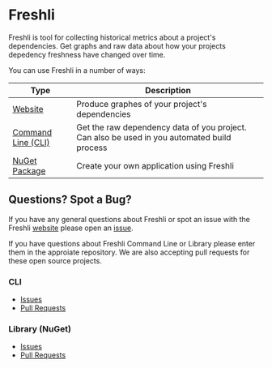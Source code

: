 # Freshli

Freshli is tool for collecting historical metrics about a project's dependencies.  Get graphs and raw data about how your projects depedency freshness have changed over time.

You can use Freshli in a number of ways:

| Type | Description |
|--------------------|-----------------------|
| [Website](https://freshli.io/) | Produce graphes of your project's dependencies |
| [Command Line (CLI)](https://github.com/corgibytes/freshli-cli) | Get the raw dependency data of you project.  Can also be used in you automated build process |
| [NuGet Package](https://www.nuget.org/packages/Corgibytes.Freshli.Lib/) | Create your own application using Freshli |

## Questions?  Spot a Bug?
If you have any general questions about Freshli or spot an issue with the Freshli [website](https://freshli.io/) please open an [issue](https://github.com/corgibytes/freshli/issues).  

If you have questions about Freshli Command Line or Library please enter them in the approiate repository.  We are also accepting pull requests for these open source projects.

### CLI
- [Issues](https://github.com/corgibytes/freshli-cli/issues)
- [Pull Requests](https://github.com/corgibytes/freshli-cli/pulls)

### Library (NuGet)
- [Issues](https://github.com/corgibytes/freshli-lib/issues)
- [Pull Requests](https://github.com/corgibytes/freshli-lib/pulls)
